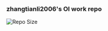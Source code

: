 ### zhangtianli2006's OI work repo

![Repo Size](https://img.shields.io/github/repo-size/zhangtianli2006/work)
